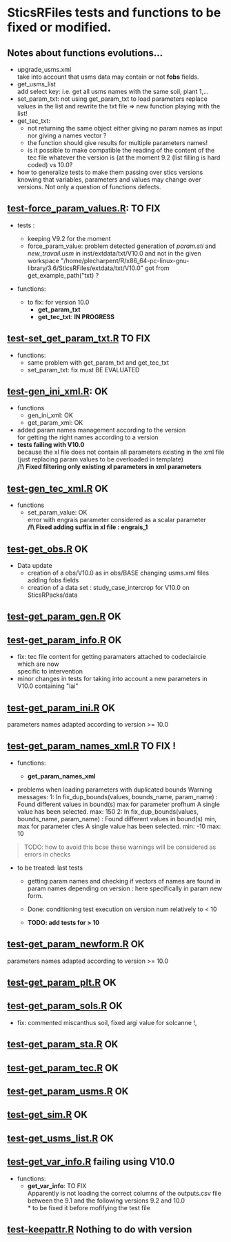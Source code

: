 # SticsRFiles tests and functions to be fixed or modified.

## Notes about functions evolutions...

* upgrade_usms.xml    
take into account that usms data may contain or not **fobs** fields.  
* get_usms_list    
add select key: i.e. get all usms names
with the same soil, plant 1,...
* set_param_txt: not using get_param_txt to load parameters
replace values in the list and rewrite the txt file => new function playing with the list!
* get_tec_txt: 
  * not returning the same object either giving no param names as input nor giving a names vector ?
  * the function should give results for multiple parameters names!
  * is it possible to make compatible the reading of the content of the tec file whatever the version is (at the moment 9.2 (list filling is hard coded) vs 10.0?
* how to generalize tests to make them passing over stics versions knowing that variables, parameters and values may change over versions. Not only a question of functions defects.  

## <u>test-force_param_values.R</u>: TO FIX
  * tests : 
    * keeping V9.2 for the moment 
    * force_param_value: problem detected
       generation of *param.sti* and *new_travail.usm* in
       inst/extdata/txt/V10.0 and not in the given workspace
       "/home/plecharpent/R/x86_64-pc-linux-gnu-library/3.6/SticsRFiles/extdata/txt/V10.0"
       got from get_example_path("txt) ?

  * functions:
    * to fix: for version 10.0
       * **get_param_txt**
       * **get_tec_txt**: **IN PROGRESS**

## <u>test-set_get_param_txt.R</u> TO FIX
* functions:
  * same problem with get_param_txt and get_tec_txt
  * set_param_txt: fix must BE EVALUATED
       
## <u>test-gen_ini_xml.R</u>: OK
  * functions  
    * gen_ini_xml: OK
    * get_param_xml: OK
  * added param names management according to the version    
  for getting the right names according to a version
  * **tests failing with V10.0**   
because the xl file does not contain all parameters existing in the xml file (just replacing param values to be overloaded in template)   
**/!\ Fixed filtering only existing xl parameters in xml parameters**


## <u>test-gen_tec_xml.R</u> OK

  * functions
    * set_param_value: OK    
    error with engrais parameter considered as a scalar parameter   
    **/!\ Fixed adding suffix in xl file : engrais_1**


## <u>test-get_obs.R</u> OK

  * Data update    
      * creation of a obs/V10.0 as in obs/BASE changing usms.xml files adding fobs
  fields    
      * creation of a data set : study_case_intercrop for V10.0 on SticsRPacks/data


## <u>test-get_param_gen.R</u> OK


## <u>test-get_param_info.R</u> OK

* fix: tec file content for getting paramaters attached to codeclaircie which are now    
specific to intervention 
* minor changes in tests for taking into account a new parameters in V10.0
containing "lai"

## <u>test-get_param_ini.R</u> OK

parameters names adapted according to version >= 10.0

## <u>test-get_param_names_xml.R</u> TO FIX !

* functions:
  * **get_param_names_xml**

* problems when loading parameters with duplicated bounds
Warning messages:
1: In fix_dup_bounds(values, bounds_name, param_name) :
  Found different values in bound(s) 
 max 
for parameter profhum 
A single value has been selected.
 max: 150
2: In fix_dup_bounds(values, bounds_name, param_name) :
  Found different values in bound(s) 
 min, max 
for parameter cfes 
A single value has been selected.
 min: -10
max: 10

> TODO: how to avoid this bcse these warnings will be considered as errors in checks

* to be treated: last tests

  * getting param names and checking if vectors of names are found in param names
depending on version : here specifically in param new form.

  * Done: conditioning test execution on version num relatively to < 10

  * **TODO: add tests for > 10**



## <u>test-get_param_newform.R</u> OK

parameters names adapted according to version >= 10.0


## <u>test-get_param_plt.R</u> OK


## <u>test-get_param_sols.R</u> OK

* fix: commented miscanthus soil, fixed argi value for solcanne !,


## <u>test-get_param_sta.R</u> OK


## <u>test-get_param_tec.R</u> OK


## <u>test-get_param_usms.R</u> OK


## <u>test-get_sim.R</u> OK


## <u>test-get_usms_list.R</u> OK


## <u>test-get_var_info.R</u> failing using V10.0

* functions:
  * **get_var_info**: TO FIX    
    Apparently  is not loading the correct columns of the outputs.csv file between the 9.1 and the following versions 9.2 and 10.0   
  * to be fixed it before mofifying the test file


## <u>test-keepattr.R</u> Nothing to do with version




